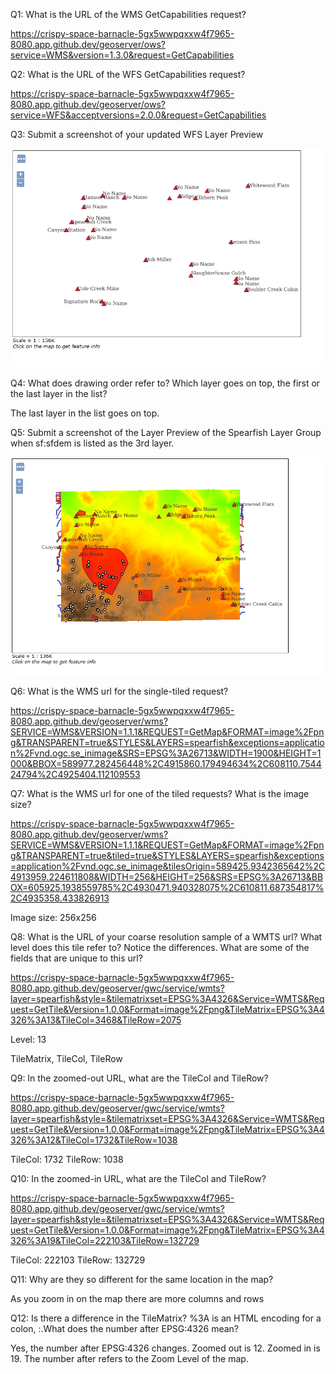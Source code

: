 Q1: What is the URL of the WMS GetCapabilities request?

https://crispy-space-barnacle-5gx5wwpqxxw4f7965-8080.app.github.dev/geoserver/ows?service=WMS&version=1.3.0&request=GetCapabilities

Q2: What is the URL of the WFS GetCapabilities request?

https://crispy-space-barnacle-5gx5wwpqxxw4f7965-8080.app.github.dev/geoserver/ows?service=WFS&acceptversions=2.0.0&request=GetCapabilities

Q3: Submit a screenshot of your updated WFS Layer Preview

![alt text](image.png)

Q4: What does drawing order refer to? Which layer goes on top, the first or the last layer in the list?

The last layer in the list goes on top.

Q5: Submit a screenshot of the Layer Preview of the Spearfish Layer Group when sf:sfdem is listed as the 3rd layer.

![alt text](image-1.png)

Q6: What is the WMS url for the single-tiled request?

https://crispy-space-barnacle-5gx5wwpqxxw4f7965-8080.app.github.dev/geoserver/wms?SERVICE=WMS&VERSION=1.1.1&REQUEST=GetMap&FORMAT=image%2Fpng&TRANSPARENT=true&STYLES&LAYERS=spearfish&exceptions=application%2Fvnd.ogc.se_inimage&SRS=EPSG%3A26713&WIDTH=1900&HEIGHT=1000&BBOX=589977.282456448%2C4915860.179494634%2C608110.754424794%2C4925404.112109553

Q7: What is the WMS url for one of the tiled requests? What is the image size?

https://crispy-space-barnacle-5gx5wwpqxxw4f7965-8080.app.github.dev/geoserver/wms?SERVICE=WMS&VERSION=1.1.1&REQUEST=GetMap&FORMAT=image%2Fpng&TRANSPARENT=true&tiled=true&STYLES&LAYERS=spearfish&exceptions=application%2Fvnd.ogc.se_inimage&tilesOrigin=589425.9342365642%2C4913959.224611808&WIDTH=256&HEIGHT=256&SRS=EPSG%3A26713&BBOX=605925.1938559785%2C4930471.940328075%2C610811.687354817%2C4935358.433826913

Image size: 256x256

Q8: What is the URL of your coarse resolution sample of a WMTS url? What level does this tile refer to? Notice the differences. What are some of the fields that are unique to this url?

https://crispy-space-barnacle-5gx5wwpqxxw4f7965-8080.app.github.dev/geoserver/gwc/service/wmts?layer=spearfish&style=&tilematrixset=EPSG%3A4326&Service=WMTS&Request=GetTile&Version=1.0.0&Format=image%2Fpng&TileMatrix=EPSG%3A4326%3A13&TileCol=3468&TileRow=2075

Level: 13

TileMatrix, TileCol, TileRow

Q9: In the zoomed-out URL, what are the TileCol and TileRow?

https://crispy-space-barnacle-5gx5wwpqxxw4f7965-8080.app.github.dev/geoserver/gwc/service/wmts?layer=spearfish&style=&tilematrixset=EPSG%3A4326&Service=WMTS&Request=GetTile&Version=1.0.0&Format=image%2Fpng&TileMatrix=EPSG%3A4326%3A12&TileCol=1732&TileRow=1038

TileCol: 1732
TileRow: 1038

Q10: In the zoomed-in URL, what are the TileCol and TileRow?

https://crispy-space-barnacle-5gx5wwpqxxw4f7965-8080.app.github.dev/geoserver/gwc/service/wmts?layer=spearfish&style=&tilematrixset=EPSG%3A4326&Service=WMTS&Request=GetTile&Version=1.0.0&Format=image%2Fpng&TileMatrix=EPSG%3A4326%3A19&TileCol=222103&TileRow=132729

TileCol: 222103
TileRow: 132729

Q11: Why are they so different for the same location in the map?

As you zoom in on the map there are more columns and rows

Q12: Is there a difference in the TileMatrix? %3A is an HTML encoding for a colon, :.What does the number after EPSG:4326 mean?

Yes, the number after EPSG:4326 changes. Zoomed out is 12. Zoomed in is 19. The number after refers to the Zoom Level of the map.

